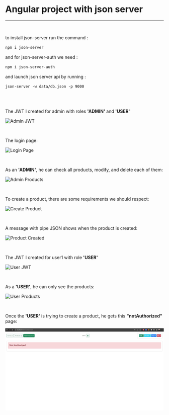 # Angular project with json server
<hr>

<br>

to install json-server run the command :<br>

```markdown
npm i json-server
```

and for json-server-auth we need : <br>

```markdown
npm i json-server-auth
```


and launch json server api by running : <br>

```markdown
json-server -w data/db.json -p 9000
```

<br>

<br>

The JWT I created for admin with roles **'ADMIN'** and **'USER'**

![Admin JWT](captures/jwt-admin.jpg)

<br>

The login page:

![Login Page](captures/auth-admin.jpg)

<br>

As an **'ADMIN'**, he can check all products, modify, and delete each of them:

![Admin Products](captures/products.jpg)

<br>

To create a product, there are some requirements we should respect:

![Create Product](captures/create.jpg)

<br>

A message with pipe JSON shows when the product is created:

![Product Created](captures/product-created.jpg)

<br>

The JWT I created for user1 with role **'USER'**

![User JWT](captures/jwt-user.jpg)

<br>

As a **'USER'**, he can only see the products:

![User Products](captures/products-user.jpg)

<br>

Once the **'USER'** is trying to create a product, he gets this **"notAuthorized"** page:

![Not Authorized](captures/not-authorized.jpg)

